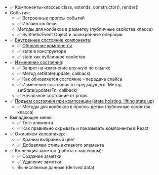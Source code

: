 - ✅ Компоненты-классы: class, extends, constructor(), render()
- События:
  - ✅ Встроенные пропсы событий
  - ✅ Инлайн колбеки
  - Методы для колбеков в разметку (публичные свойства класса)
  - ✅ SyntheticEvent Object и асинхронные операции
- ✅
  [Внутреннее состояние компонента](http://fecore.net.ua/books/rq7s2k-react/lesson-03/images/class-component.jpg):
  - ✅
    [Обновение компонента](http://fecore.net.ua/books/rq7s2k-react/lesson-03/images/reactivity.jpg)
  - ✅ state в конструкторе
  - ✅ state как публичное свойство
- ✅ [Изменение состояния](./state-update.png):
  - ✅ Запрет на изменение вручную по ссылке
  - ✅ Метод setState(update, callback)
  - ✅ Как обновляется состояние - передача слайса
  - ✅ Изменение состояния от предыдущего. Метод setState(updaterFn, callback)
  - ✅ Начальное состояние от props
- ✅
  [Подъем состояния при композиции (state hoisting, lifting state up)](http://fecore.net.ua/books/rq7s2k-react/lesson-03/#%D0%BF%D0%BE%D0%B4%D1%8A%D0%B5%D0%BC-%D1%81%D0%BE%D1%81%D1%82%D0%BE%D1%8F%D0%BD%D0%B8%D1%8F-state-hoisting)
  - ✅ Методы для колбеков в пропсы детям (публичные свойства класса)
- Выпадающее меню:
  - ✅ Тогл элемента
  - ✅ Как правильно скрывать и показывать компоненты в React
- ✅ Оживляем колорпикер:
  - ✅ Храним выбранный цвет
  - ✅ Добавляем стиль активного элемента
- ✅ Коллекция заметок (работа с массивом):
  - ✅ Создание заметки
  - ✅ Удаление заметки
  - Вычисляемые данные (derived data)

